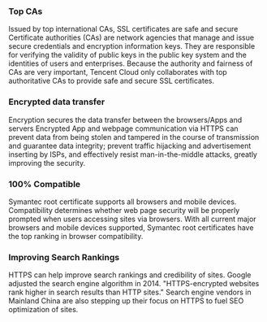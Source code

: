 ### Top CAs
Issued by top international CAs, SSL certificates are safe and secure
Certificate authorities (CAs) are network agencies that manage and issue secure credentials and encryption information keys. They are responsible for verifying the validity of public keys in the public key system and the identities of users and enterprises. Because the authority and fairness of CAs are very important, Tencent Cloud only collaborates with top authoritative CAs to provide safe and secure SSL certificates.

### Encrypted data transfer
Encryption secures the data transfer between the browsers/Apps and servers
Encrypted App and webpage communication via HTTPS can prevent data from being stolen and tampered in the course of transmission and guarantee data integrity; prevent traffic hijacking and advertisement inserting by ISPs, and effectively resist man-in-the-middle attacks, greatly improving the security.

### 100% Compatible
Symantec root certificate supports all browsers and mobile devices.
Compatibility determines whether web page security will be properly prompted when users accessing sites via browsers. With all current major browsers and mobile devices supported, Symantec root certificates have the top ranking in browser compatibility.

### Improving Search Rankings
HTTPS can help improve search rankings and credibility of sites.
Google adjusted the search engine algorithm in 2014. "HTTPS-encrypted websites rank higher in search results than HTTP sites." Search engine vendors in Mainland China are also stepping up their focus on HTTPS to fuel SEO optimization of sites.
